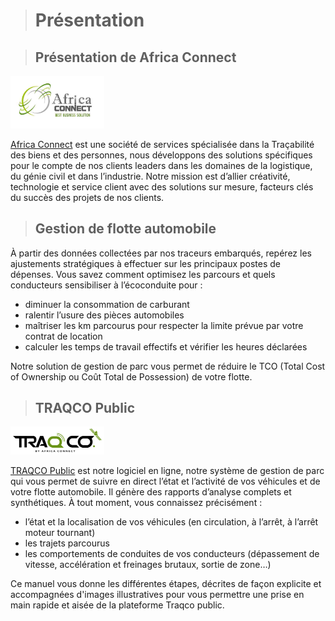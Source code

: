 ># Présentation

>## Présentation de Africa Connect

<img src="docs/_image/AFRICA-CONNECT.png" alt="logo" width="150">

[Africa Connect](http://www.africa-connect.net/) est une société de services spécialisée dans la Traçabilité des biens et des personnes, nous développons des solutions spécifiques pour le compte de nos clients leaders dans les domaines de la logistique, du génie civil et dans l’industrie. Notre mission est d’allier créativité, technologie et service client avec des solutions sur mesure, facteurs clés du succès des projets de nos clients.


>## Gestion de flotte automobile 

À partir des données collectées par nos traceurs embarqués, repérez les ajustements stratégiques à effectuer sur les principaux postes de dépenses. Vous savez comment optimisez les parcours et quels conducteurs sensibiliser à l’écoconduite pour :
* diminuer la consommation de carburant
* ralentir l’usure des pièces automobiles
* maîtriser les km parcourus pour respecter la limite prévue par votre contrat de location
* calculer les temps de travail effectifs et vérifier les heures déclarées

Notre solution de gestion de parc vous permet de réduire le TCO (Total Cost of Ownership ou Coût Total de Possession) de votre flotte.

>## TRAQCO Public 

<img src="docs/_image/logotraqco.png" alt="logo" width="150">

[TRAQCO Public](http://public.traqco.net/) est notre logiciel en ligne, notre système de gestion de parc qui vous permet de suivre en direct l’état et l’activité de vos véhicules et de votre flotte automobile.
Il génère des rapports d’analyse complets et synthétiques. À tout moment, vous connaissez précisément :

* l’état et la localisation de vos véhicules (en circulation, à l’arrêt, à l’arrêt moteur tournant)
* les trajets parcourus
* les comportements de conduites de vos conducteurs (dépassement de vitesse, accélération et freinages brutaux, sortie de zone…)

Ce manuel vous donne les différentes étapes, décrites de façon explicite et accompagnées d'images illustratives pour vous permettre une prise en main rapide et aisée de la plateforme Traqco public.
